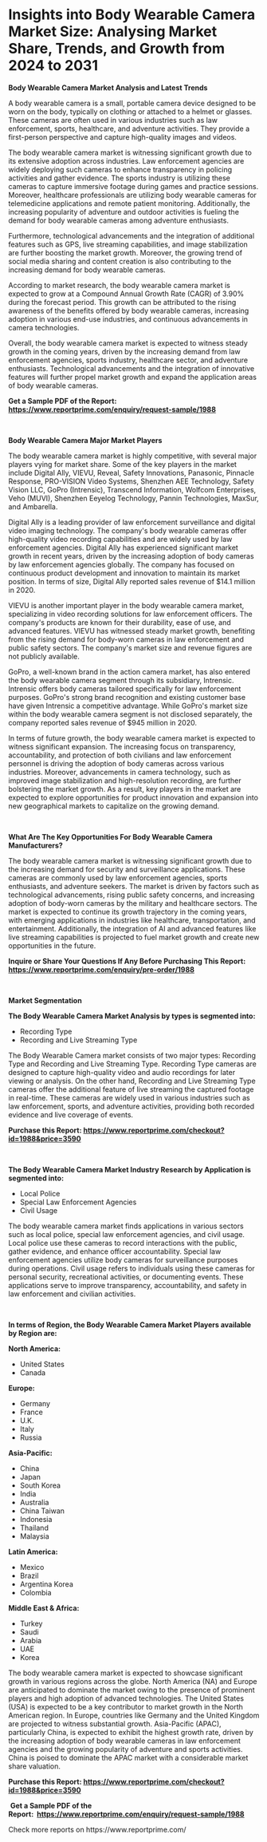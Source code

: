 <p><h1>Insights into Body Wearable Camera Market Size: Analysing Market Share, Trends, and Growth from 2024 to 2031</h1></p><p><strong>Body Wearable Camera Market Analysis and Latest Trends</strong></p>
<p><p>A body wearable camera is a small, portable camera device designed to be worn on the body, typically on clothing or attached to a helmet or glasses. These cameras are often used in various industries such as law enforcement, sports, healthcare, and adventure activities. They provide a first-person perspective and capture high-quality images and videos.</p><p>The body wearable camera market is witnessing significant growth due to its extensive adoption across industries. Law enforcement agencies are widely deploying such cameras to enhance transparency in policing activities and gather evidence. The sports industry is utilizing these cameras to capture immersive footage during games and practice sessions. Moreover, healthcare professionals are utilizing body wearable cameras for telemedicine applications and remote patient monitoring. Additionally, the increasing popularity of adventure and outdoor activities is fueling the demand for body wearable cameras among adventure enthusiasts.</p><p>Furthermore, technological advancements and the integration of additional features such as GPS, live streaming capabilities, and image stabilization are further boosting the market growth. Moreover, the growing trend of social media sharing and content creation is also contributing to the increasing demand for body wearable cameras.</p><p>According to market research, the body wearable camera market is expected to grow at a Compound Annual Growth Rate (CAGR) of 3.90% during the forecast period. This growth can be attributed to the rising awareness of the benefits offered by body wearable cameras, increasing adoption in various end-use industries, and continuous advancements in camera technologies.</p><p>Overall, the body wearable camera market is expected to witness steady growth in the coming years, driven by the increasing demand from law enforcement agencies, sports industry, healthcare sector, and adventure enthusiasts. Technological advancements and the integration of innovative features will further propel market growth and expand the application areas of body wearable cameras.</p></p>
<p><strong>Get a Sample PDF of the Report:&nbsp; <a href="https://www.reportprime.com/enquiry/request-sample/1988">https://www.reportprime.com/enquiry/request-sample/1988</a></strong></p>
<p>&nbsp;</p>
<p><strong>Body Wearable Camera Major Market Players</strong></p>
<p><p>The body wearable camera market is highly competitive, with several major players vying for market share. Some of the key players in the market include Digital Ally, VIEVU, Reveal, Safety Innovations, Panasonic, Pinnacle Response, PRO-VISION Video Systems, Shenzhen AEE Technology, Safety Vision LLC, GoPro (Intrensic), Transcend Information, Wolfcom Enterprises, Veho (MUVI), Shenzhen Eeyelog Technology, Pannin Technologies, MaxSur, and Ambarella.</p><p>Digital Ally is a leading provider of law enforcement surveillance and digital video imaging technology. The company's body wearable cameras offer high-quality video recording capabilities and are widely used by law enforcement agencies. Digital Ally has experienced significant market growth in recent years, driven by the increasing adoption of body cameras by law enforcement agencies globally. The company has focused on continuous product development and innovation to maintain its market position. In terms of size, Digital Ally reported sales revenue of $14.1 million in 2020.</p><p>VIEVU is another important player in the body wearable camera market, specializing in video recording solutions for law enforcement officers. The company's products are known for their durability, ease of use, and advanced features. VIEVU has witnessed steady market growth, benefiting from the rising demand for body-worn cameras in law enforcement and public safety sectors. The company's market size and revenue figures are not publicly available.</p><p>GoPro, a well-known brand in the action camera market, has also entered the body wearable camera segment through its subsidiary, Intrensic. Intrensic offers body cameras tailored specifically for law enforcement purposes. GoPro's strong brand recognition and existing customer base have given Intrensic a competitive advantage. While GoPro's market size within the body wearable camera segment is not disclosed separately, the company reported sales revenue of $945 million in 2020.</p><p>In terms of future growth, the body wearable camera market is expected to witness significant expansion. The increasing focus on transparency, accountability, and protection of both civilians and law enforcement personnel is driving the adoption of body cameras across various industries. Moreover, advancements in camera technology, such as improved image stabilization and high-resolution recording, are further bolstering the market growth. As a result, key players in the market are expected to explore opportunities for product innovation and expansion into new geographical markets to capitalize on the growing demand.</p></p>
<p>&nbsp;</p>
<p><strong>What Are The Key Opportunities For Body Wearable Camera Manufacturers?</strong></p>
<p><p>The body wearable camera market is witnessing significant growth due to the increasing demand for security and surveillance applications. These cameras are commonly used by law enforcement agencies, sports enthusiasts, and adventure seekers. The market is driven by factors such as technological advancements, rising public safety concerns, and increasing adoption of body-worn cameras by the military and healthcare sectors. The market is expected to continue its growth trajectory in the coming years, with emerging applications in industries like healthcare, transportation, and entertainment. Additionally, the integration of AI and advanced features like live streaming capabilities is projected to fuel market growth and create new opportunities in the future.</p></p>
<p><strong>Inquire or Share Your Questions If Any Before Purchasing This Report: <a href="https://www.reportprime.com/enquiry/pre-order/1988">https://www.reportprime.com/enquiry/pre-order/1988</a></strong></p>
<p>&nbsp;</p>
<p><strong>Market Segmentation</strong></p>
<p><strong>The Body Wearable Camera Market Analysis by types is segmented into:</strong></p>
<p><ul><li>Recording Type</li><li>Recording and Live Streaming Type</li></ul></p>
<p><p>The Body Wearable Camera market consists of two major types: Recording Type and Recording and Live Streaming Type. Recording Type cameras are designed to capture high-quality video and audio recordings for later viewing or analysis. On the other hand, Recording and Live Streaming Type cameras offer the additional feature of live streaming the captured footage in real-time. These cameras are widely used in various industries such as law enforcement, sports, and adventure activities, providing both recorded evidence and live coverage of events.</p></p>
<p><strong>Purchase this Report:&nbsp;<a href="https://www.reportprime.com/checkout?id=1988&price=3590">https://www.reportprime.com/checkout?id=1988&price=3590</a></strong></p>
<p>&nbsp;</p>
<p><strong>The Body Wearable Camera Market Industry Research by Application is segmented into:</strong></p>
<p><ul><li>Local Police</li><li>Special Law Enforcement Agencies</li><li>Civil Usage</li></ul></p>
<p><p>The body wearable camera market finds applications in various sectors such as local police, special law enforcement agencies, and civil usage. Local police use these cameras to record interactions with the public, gather evidence, and enhance officer accountability. Special law enforcement agencies utilize body cameras for surveillance purposes during operations. Civil usage refers to individuals using these cameras for personal security, recreational activities, or documenting events. These applications serve to improve transparency, accountability, and safety in law enforcement and civilian activities.</p></p>
<p>&nbsp;</p>
<p><strong>In terms of Region, the Body Wearable Camera Market Players available by Region are:</strong></p>
<p>
    <p> <strong> North America: </strong>
        <ul>
            <li>United States</li>
            <li>Canada</li>
        </ul>
        </p> 
    <p> <strong> Europe: </strong>
        <ul>
            <li>Germany</li>
            <li>France</li>
            <li>U.K.</li>
            <li>Italy</li>
            <li>Russia</li>
        </ul>
        </p> 
    <p> <strong> Asia-Pacific: </strong>
        <ul>
            <li>China</li>
            <li>Japan</li>
            <li>South Korea</li>
            <li>India</li>
            <li>Australia</li>
            <li>China Taiwan</li>
            <li>Indonesia</li>
            <li>Thailand</li>
            <li>Malaysia</li>
        </ul>
        </p> 
    <p> <strong> Latin America: </strong>
        <ul>
            <li>Mexico</li>
            <li>Brazil</li>
            <li>Argentina Korea</li>
            <li>Colombia</li>
        </ul>
        </p> 
    <p> <strong> Middle East & Africa: </strong>
        <ul>
            <li>Turkey</li>
            <li>Saudi</li>
            <li>Arabia</li>
            <li>UAE</li>
            <li>Korea</li>
        </ul>
    </p>
    </p>
<p><p>The body wearable camera market is expected to showcase significant growth in various regions across the globe. North America (NA) and Europe are anticipated to dominate the market owing to the presence of prominent players and high adoption of advanced technologies. The United States (USA) is expected to be a key contributor to market growth in the North American region. In Europe, countries like Germany and the United Kingdom are projected to witness substantial growth. Asia-Pacific (APAC), particularly China, is expected to exhibit the highest growth rate, driven by the increasing adoption of body wearable cameras in law enforcement agencies and the growing popularity of adventure and sports activities. China is poised to dominate the APAC market with a considerable market share valuation.</p></p>
<p><strong>Purchase this Report: <a href="https://www.reportprime.com/checkout?id=1988&price=3590">https://www.reportprime.com/checkout?id=1988&price=3590</a></strong></p>
<p>&nbsp;<strong>Get a Sample PDF of the Report:&nbsp;&nbsp;<a href="https://www.reportprime.com/enquiry/request-sample/1988">https://www.reportprime.com/enquiry/request-sample/1988</a></strong></p>
<p><strong></strong></p>
<p>Check more reports on https://www.reportprime.com/</p>